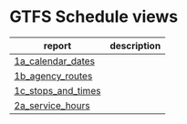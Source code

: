 # GTFS Schedule views

| report | description |
| ------ | ----------- |
| [1a_calendar_dates](./1a_calendar_dates/) | |
| [1b_agency_routes](./1b_agency_routes/) | |
| [1c_stops_and_times](./1c_stops_and_times/) | |
| [2a_service_hours](./2a_service_hours/) | |
